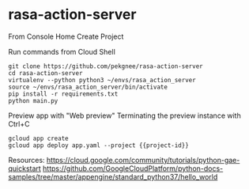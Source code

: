 # rasa-action-server

From Console Home Create Project

Run commands from Cloud Shell
```
git clone https://github.com/pekgnee/rasa-action-server
cd rasa-action-server
virtualenv --python python3 ~/envs/rasa_action_server
source ~/envs/rasa_action_server/bin/activate
pip install -r requirements.txt
python main.py
```

Preview app with "Web preview"
Terminating the preview instance with Ctrl+C

```
gcloud app create
gcloud app deploy app.yaml --project {{project-id}}
```

Resources:
https://cloud.google.com/community/tutorials/python-gae-quickstart
https://github.com/GoogleCloudPlatform/python-docs-samples/tree/master/appengine/standard_python37/hello_world

